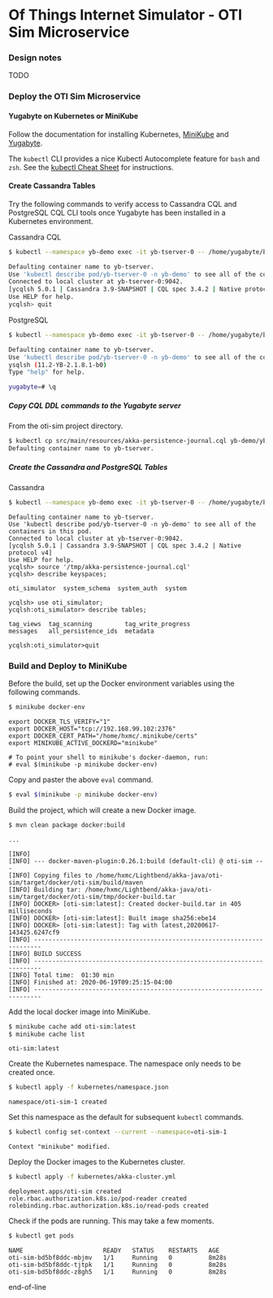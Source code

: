 # Of Things Internet Simulator - OTI Sim Microservice

### Design notes

TODO

### Deploy the OTI Sim Microservice

#### Yugabyte on Kubernetes or MiniKube

Follow the documentation for installing Kubernetes,
[MiniKube](https://kubernetes.io/docs/tasks/tools/install-minikube/)
and
[Yugabyte](https://download.yugabyte.com/#kubernetes).

The `kubectl` CLI provides a nice Kubectl Autocomplete feature for `bash` and `zsh`.
See the [kubectl Cheat Sheet](https://kubernetes.io/docs/reference/kubectl/cheatsheet/#kubectl-autocomplete) for instructions.

#### Create Cassandra Tables

Try the following commands to verify access to Cassandra CQL and PostgreSQL
CQL CLI tools once Yugabyte has been installed in a Kubernetes environment.

Cassandra CQL
~~~bash
$ kubectl --namespace yb-demo exec -it yb-tserver-0 -- /home/yugabyte/bin/ycqlsh yb-tserver-0

Defaulting container name to yb-tserver.
Use 'kubectl describe pod/yb-tserver-0 -n yb-demo' to see all of the containers in this pod.
Connected to local cluster at yb-tserver-0:9042.
[ycqlsh 5.0.1 | Cassandra 3.9-SNAPSHOT | CQL spec 3.4.2 | Native protocol v4]
Use HELP for help.
ycqlsh> quit
~~~

PostgreSQL
~~~bash
$ kubectl --namespace yb-demo exec -it yb-tserver-0 -- /home/yugabyte/bin/ysqlsh -h yb-tserver-0  --echo-queries

Defaulting container name to yb-tserver.
Use 'kubectl describe pod/yb-tserver-0 -n yb-demo' to see all of the containers in this pod.
ysqlsh (11.2-YB-2.1.8.1-b0)
Type "help" for help.

yugabyte=# \q
~~~

##### Copy CQL DDL commands to the Yugabyte server

From the oti-sim project directory.

~~~bash
$ kubectl cp src/main/resources/akka-persistence-journal.cql yb-demo/yb-tserver-0:/tmp                                                                  
Defaulting container name to yb-tserver.
~~~

##### Create the Cassandra and PostgreSQL Tables
Cassandra
~~~bash
$ kubectl --namespace yb-demo exec -it yb-tserver-0 -- /home/yugabyte/bin/ycqlsh yb-tserver-0                                                      
~~~
~~~
Defaulting container name to yb-tserver.
Use 'kubectl describe pod/yb-tserver-0 -n yb-demo' to see all of the containers in this pod.
Connected to local cluster at yb-tserver-0:9042.
[ycqlsh 5.0.1 | Cassandra 3.9-SNAPSHOT | CQL spec 3.4.2 | Native protocol v4]
Use HELP for help.
ycqlsh> source '/tmp/akka-persistence-journal.cql'
ycqlsh> describe keyspaces;

oti_simulator  system_schema  system_auth  system

ycqlsh> use oti_simulator;
ycqlsh:oti_simulator> describe tables;

tag_views  tag_scanning         tag_write_progress
messages   all_persistence_ids  metadata          

ycqlsh:oti_simulator>quit
~~~

### Build and Deploy to MiniKube

Before the build, set up the Docker environment variables using the following commands.
~~~bash
$ minikube docker-env
~~~
~~~
export DOCKER_TLS_VERIFY="1"
export DOCKER_HOST="tcp://192.168.99.102:2376"
export DOCKER_CERT_PATH="/home/hxmc/.minikube/certs"
export MINIKUBE_ACTIVE_DOCKERD="minikube"

# To point your shell to minikube's docker-daemon, run:
# eval $(minikube -p minikube docker-env)
~~~
Copy and paster the above `eval` command.
~~~bash
$ eval $(minikube -p minikube docker-env)
~~~

Build the project, which will create a new Docker image.
~~~bash
$ mvn clean package docker:build
~~~
~~~
...

[INFO]
[INFO] --- docker-maven-plugin:0.26.1:build (default-cli) @ oti-sim ---
[INFO] Copying files to /home/hxmc/Lightbend/akka-java/oti-sim/target/docker/oti-sim/build/maven
[INFO] Building tar: /home/hxmc/Lightbend/akka-java/oti-sim/target/docker/oti-sim/tmp/docker-build.tar
[INFO] DOCKER> [oti-sim:latest]: Created docker-build.tar in 405 milliseconds
[INFO] DOCKER> [oti-sim:latest]: Built image sha256:ebe14
[INFO] DOCKER> [oti-sim:latest]: Tag with latest,20200617-143425.6247cf9
[INFO] ------------------------------------------------------------------------
[INFO] BUILD SUCCESS
[INFO] ------------------------------------------------------------------------
[INFO] Total time:  01:30 min
[INFO] Finished at: 2020-06-19T09:25:15-04:00
[INFO] ------------------------------------------------------------------------
~~~

Add the local docker image into MiniKube.
~~~bash
$ minikube cache add oti-sim:latest
$ minikube cache list
~~~
~~~              
oti-sim:latest
~~~

Create the Kubernetes namespace. The namespace only needs to be created once.
~~~bash
$ kubectl apply -f kubernetes/namespace.json     
~~~
~~~
namespace/oti-sim-1 created
~~~

Set this namespace as the default for subsequent `kubectl` commands.
~~~bash
$ kubectl config set-context --current --namespace=oti-sim-1
~~~
~~~
Context "minikube" modified.
~~~

Deploy the Docker images to the Kubernetes cluster.
~~~bash
$ kubectl apply -f kubernetes/akka-cluster.yml
~~~
~~~
deployment.apps/oti-sim created
role.rbac.authorization.k8s.io/pod-reader created
rolebinding.rbac.authorization.k8s.io/read-pods created
~~~
Check if the pods are running. This may take a few moments.
~~~bash
$ kubectl get pods                                          
~~~
~~~
NAME                      READY   STATUS    RESTARTS   AGE
oti-sim-bd5bf8ddc-mbjmv   1/1     Running   0          8m28s
oti-sim-bd5bf8ddc-tjtpk   1/1     Running   0          8m28s
oti-sim-bd5bf8ddc-z8gh5   1/1     Running   0          8m28s
~~~



















end-of-line
